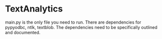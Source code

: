 # TextAnalytics
main.py is the only file you need to run.
There are dependencies for pypyodbc, ntlk, textblob.
The dependencies need to be specifically outlined and documented.

